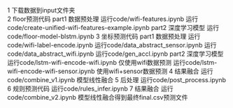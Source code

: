 1 下载数据到input文件夹  
2 floor预测代码 
part1 数据预处理 
运行code/wifi-features.ipynb 
运行code/create-unified-wifi-features-example.ipynb 
part2 深度学习模型 
运行code/floor-model-blstm.ipynb 
3 坐标预测代码 
part1 数据预处理 
运行code/wifi-label-encode.ipynb 
运行code/data_abstract_sensor.ipynb 
运行code/data_abstract_wifi.ipynb 
运行code/gen_accl.ipynb 
part2 深度学习模型 
运行code/lstm-wifi-encode-wifi.ipynb 仅使用wifi数据预测 运行code/lstm-wifi-encode-wifi-sensor.ipynb 使用wifi+sensor数据预测 4 结果融合 运行code/combine_v1.ipynb 模型线性融合 5 后处理 运行code/post_process.ipynb 6 规则预测代码 运行code/rules_infer.ipynb 7 结果融合 运行code/combine_v2.ipynb 模型线性融合得到最终final.csv预测文件